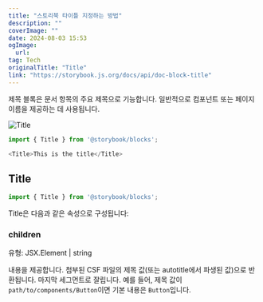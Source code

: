 ```yaml
---
title: "스토리북 타이틀 지정하는 방법"
description: ""
coverImage: ""
date: 2024-08-03 15:53
ogImage: 
  url: 
tag: Tech
originalTitle: "Title"
link: "https://storybook.js.org/docs/api/doc-block-title"
---
```





제목 블록은 문서 항목의 주요 제목으로 기능합니다. 일반적으로 컴포넌트 또는 페이지 이름을 제공하는 데 사용됩니다.

![Title](/assets/img/Title_0.png)

```js
import { Title } from '@storybook/blocks';

<Title>This is the title</Title>
```

## Title



```js
import { Title } from '@storybook/blocks';
```

Title은 다음과 같은 속성으로 구성됩니다:

### children

유형: JSX.Element | string



내용을 제공합니다. 첨부된 CSF 파일의 제목 값(또는 autotitle에서 파생된 값)으로 반환됩니다. 마지막 세그먼트로 잘립니다. 예를 들어, 제목 값이 `path/to/components/Button`이면 기본 내용은 `Button`입니다.